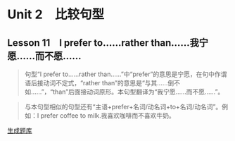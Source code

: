 ﻿ # Unit 2　比较句型
 ## Lesson 11　I prefer to……rather than……我宁愿……而不愿……
 
> 句型“I prefer to……rather than……”中“prefer”的意思是宁愿，在句中作谓语后接动词不定式，“rather than”的意思是“与其……倒不如……”，“than”后面接动词原形。本句型翻译为“我宁愿……而不愿……”。

> 与本句型相似的句型还有“主语+prefer+名词/动名词+to+名词/动名词”。例如：I prefer coffee to milk.我喜欢咖啡而不喜欢牛奶。


 [生成题库](./sentence/f011.json)